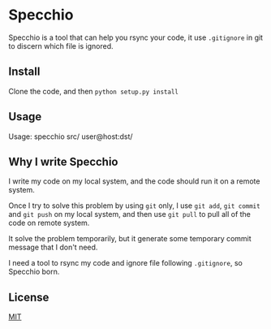Specchio
========

Specchio is a tool that can help you rsync your code, it use `.gitignore` in git to discern which file is ignored.

Install
-------
Clone the code, and then `python setup.py install`

Usage
-----
Usage: specchio src/ user@host:dst/

Why I write Specchio
-------------------
I write my code on my local system, and the code should run it on a remote system.

Once I try to solve this problem by using `git` only, I use `git add`,  `git commit` and `git push` on my local system, and then use `git pull` to pull all of the code on remote system.

It solve the problem temporarily, but it generate some temporary commit message that I don't need.

I need a tool to rsync my code and ignore file following `.gitignore`, so Specchio born.


License
-----
[MIT](http://opensource.org/licenses/MIT)

